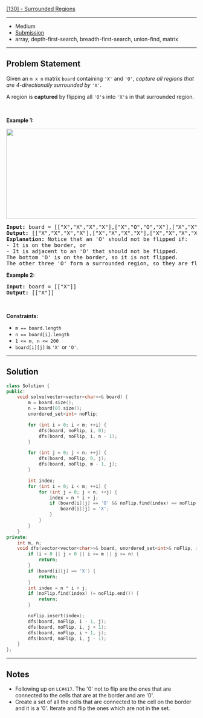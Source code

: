 [[130] - Surrounded Regions](https://leetcode.com/problems/surrounded-regions)

---

- Medium
- [Submission](https://leetcode.com/problems/surrounded-regions/submissions/1000863328/)
- array, depth-first-search, breadth-first-search, union-find, matrix

---

## Problem Statement

<p>Given an <code>m x n</code> matrix <code>board</code> containing <code>&#39;X&#39;</code> and <code>&#39;O&#39;</code>, <em>capture all regions that are 4-directionally&nbsp;surrounded by</em> <code>&#39;X&#39;</code>.</p>

<p>A region is <strong>captured</strong> by flipping all <code>&#39;O&#39;</code>s into <code>&#39;X&#39;</code>s in that surrounded region.</p>

<p>&nbsp;</p>
<p><strong class="example">Example 1:</strong></p>
<img alt="" src="https://assets.leetcode.com/uploads/2021/02/19/xogrid.jpg" style="width: 550px; height: 237px;" />
<pre>
<strong>Input:</strong> board = [[&quot;X&quot;,&quot;X&quot;,&quot;X&quot;,&quot;X&quot;],[&quot;X&quot;,&quot;O&quot;,&quot;O&quot;,&quot;X&quot;],[&quot;X&quot;,&quot;X&quot;,&quot;O&quot;,&quot;X&quot;],[&quot;X&quot;,&quot;O&quot;,&quot;X&quot;,&quot;X&quot;]]
<strong>Output:</strong> [[&quot;X&quot;,&quot;X&quot;,&quot;X&quot;,&quot;X&quot;],[&quot;X&quot;,&quot;X&quot;,&quot;X&quot;,&quot;X&quot;],[&quot;X&quot;,&quot;X&quot;,&quot;X&quot;,&quot;X&quot;],[&quot;X&quot;,&quot;O&quot;,&quot;X&quot;,&quot;X&quot;]]
<strong>Explanation:</strong> Notice that an &#39;O&#39; should not be flipped if:
- It is on the border, or
- It is adjacent to an &#39;O&#39; that should not be flipped.
The bottom &#39;O&#39; is on the border, so it is not flipped.
The other three &#39;O&#39; form a surrounded region, so they are flipped.
</pre>

<p><strong class="example">Example 2:</strong></p>

<pre>
<strong>Input:</strong> board = [[&quot;X&quot;]]
<strong>Output:</strong> [[&quot;X&quot;]]
</pre>

<p>&nbsp;</p>
<p><strong>Constraints:</strong></p>

<ul>
	<li><code>m == board.length</code></li>
	<li><code>n == board[i].length</code></li>
	<li><code>1 &lt;= m, n &lt;= 200</code></li>
	<li><code>board[i][j]</code> is <code>&#39;X&#39;</code> or <code>&#39;O&#39;</code>.</li>
</ul>


---

## Solution

```cpp
class Solution {
public:
    void solve(vector<vector<char>>& board) {
        m = board.size();
        n = board[0].size();
        unordered_set<int> noFlip;

        for (int i = 0; i < m; ++i) {
            dfs(board, noFlip, i, 0);
            dfs(board, noFlip, i, n - 1);
        }

        for (int j = 0; j < n; ++j) {
            dfs(board, noFlip, 0, j);
            dfs(board, noFlip, m - 1, j);
        }

        int index;
        for (int i = 0; i < m; ++i) {
            for (int j = 0; j < n; ++j) {
                index = n * i + j;
                if (board[i][j] == 'O' && noFlip.find(index) == noFlip.end()) {
                    board[i][j] = 'X';
                }
            }
        }
    }
private:
    int m, n;
    void dfs(vector<vector<char>>& board, unordered_set<int>& noFlip, int i, int j) {
        if (i < 0 || j < 0 || i >= m || j >= n) {
            return;
        }
        if (board[i][j] == 'X') {
            return;
        }
        int index = n * i + j;
        if (noFlip.find(index) != noFlip.end()) {
            return;
        }

        noFlip.insert(index);
        dfs(board, noFlip, i - 1, j);
        dfs(board, noFlip, i, j + 1);
        dfs(board, noFlip, i + 1, j);
        dfs(board, noFlip, i, j - 1);
    }
};
```

---

## Notes

- Following up on `LC#417`. The '0' not to flip are the ones that are connected to the cells that are at the border and are '0'.
- Create a set of all the cells that are connected to the cell on the border and it is a '0'. Iterate and flip the ones which are not in the set.
